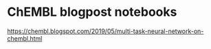 # ChEMBL blogpost notebooks

https://chembl.blogspot.com/2019/05/multi-task-neural-network-on-chembl.html